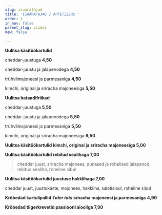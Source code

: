 ```yaml
---
slug: isuaratajad
title: 'ISUÄRATAJAD / APPETIZERS '
order: 1
in_nav: false
parent_slug: viimsi
new: false

---
```

> 

**Uulitsa käsitöökartulid** 

cheddar-juustuga **4,50**

cheddar-juustu ja jalapenodega  **4,50** <span class="spicy"></span>

trühvlimajoneesi ja parmesaniga **4,50**

kimchi, original ja sriracha majoneesiga  **5,50** <span class="spicy"></span>

**Uulitsa bataadifriikad** 

cheddar-juustuga **5,50**

cheddar-juustu ja jalapenodega  **5,50** <span class="spicy"></span>

trühvlimajoneesi ja parmesaniga **5,50**

kimchi, original ja sriracha majoneesiga  **6,50** <span class="spicy"></span>

**Uulitsa käsitöökartulid kimchi, original ja sriracha majoneesiga  5,00**

<span class="spicy"></span>

**Uulitsa käsitöökartulid rebitud sealihaga**  **7,00**

<div class="ellipsis"></div>

> cheddar juust, sriracha majonees, punased ja rohelised jalapenod, rebitud sealiha, roheline sibul

<span class="spicy"></span>

**Uulitsa käsitöökartulid juustuse hakklihaga 7,00**

cheddar juust, juustukaste, majonees, hakkliha, salatisibul, roheline sibul

**Krõbedad kartulipallid _Tater tots_ sriracha majoneesi ja parmesaniga** **4,90**

**Krõbedad tiigerkrevetid passiooni aiooliga 7,00**